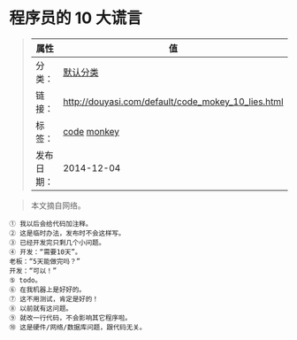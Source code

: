 # 程序员的 10 大谎言 

>|  属性  |  值  |
>| ----- | ----- |
>| 分类： | [默认分类](http://douyasi.com/category/default/) |
>| 链接： | http://douyasi.com/default/code_mokey_10_lies.html |
>| 标签： | [code](http://douyasi.com/tag/code) [monkey](http://douyasi.com/tag/monkey)  |
>| 发布日期： | 2014-12-04 |

> 本文摘自网络。

```
① 我以后会给代码加注释。
② 这是临时办法，发布时不会这样写。
③ 已经开发完只剩几个小问题。
④ 开发：“需要10天”。
老板：“5天能做完吗？”
开发：“可以！”
⑤ todo。
⑥ 在我机器上是好好的。
⑦ 这不用测试，肯定是好的！
⑧ 以前就有这问题。
⑨ 就改一行代码，不会影响其它程序啦。
⑩ 这是硬件/网络/数据库问题，跟代码无关。
```